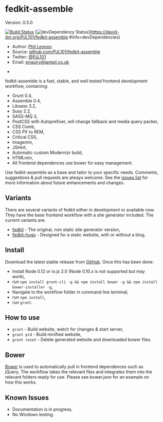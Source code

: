 # fedkit-assemble
Version: 0.5.0

[![Build Status](https://travis-ci.org/PJL101/fedkit-assemble.svg?branch=master)](https://travis-ci.org/PJL101/fedkit-assemble)
[![devDependency Status](https://david-dm.org/PJL101/fedkit-assemble/dev-status.svg)](https://david-dm.org/PJL101/fedkit-assemble
  #info=devDependencies)

* Author: [Phil Lennon](http://iampjl.co.uk)
* Source: [github.com/PJL101/fedkit-assemble](http://github.com/PJL101/fedkit-assemble)
* Twitter: [@PJL101](http://twitter.com/pjl101)
* Email: [enquiry@iampjl.co.uk](mailto:enquiry@iampjl.co.uk)

-

fedkit-assemble is a fast, stable, and well tested frontend development workflow, containing:

* Grunt 0.4,
* Assemble 0.4,
* Libsass 3.2,
* Susy 2.2,
* SASS-MQ 3,
* PostCSS with Autoprefixer, will change fallback and media query packer,
* CSS Comb,
* CSS PX to REM,
* Critical CSS,
* Imagemin,
* JSHint,
* Automatic custom Modernizr build,
* HTMLmin,
* All frontend dependences use bower for easy management.

Use fedkit-assemble as a base and tailor to your specific needs. Comments, suggestions & pull requests are always welcome. See the [issues list](https://github.com/PJL101/fedkit-assemble/issues) for more information about future enhancements and changes.

## Variants

There are several variants of fedkit either in development or available now. They have the base frontend workflow with a site generator included. The current variants are:

* [fedkit](https://github.com/PJL101/fedkit) - The original, non static site generator version,
* [fedkit-hugo](https://github.com/PJL101/fedkit-hugo) - Designed for a static website, with or without a blog.

## Install

Download the latest stable release from [GitHub](https://github.com/PJL101/fedkit-assemble/releases). Once this has been done:

* Install Node 0.12 or io.js 2.0 (Node 0.10.x is not supported but may work),
* run `npm install grunt-cli -g && npm install bower -g && npm install bower-installer -g`,
* Navigate to the workflow folder in command line terminal,
* run `npm install`,
* run `grunt`.

## How to use

* `grunt` - Build website, watch for changes & start server,
* `grunt prd` - Build minified website,
* `grunt reset` - Delete generated website and downloaded bower files.

## Bower

[Bower](http://bower.io) is used to automatically pull in frontend dependences such as jQuery. The workflow takes the relevant files and integrates them into the relevant folders ready for use. Please see bower.json for an example on how this works.

## Known Issues

* Documentation is in progress,
* No Windows testing.
